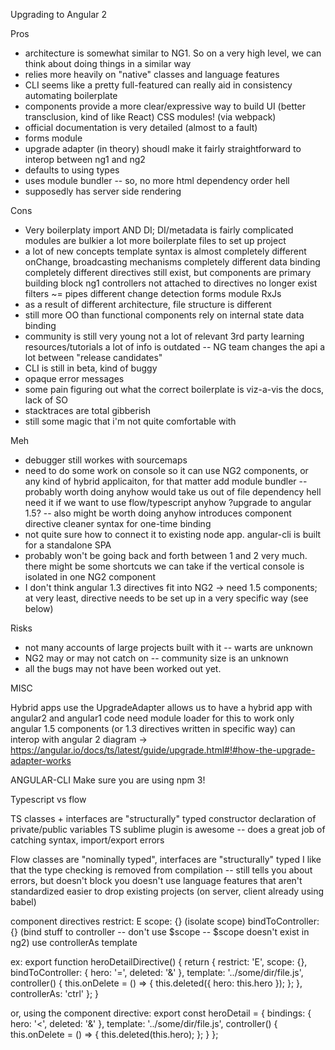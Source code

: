 Upgrading to Angular 2


Pros
  - architecture is somewhat similar to NG1. So on a very high level, we can think about doing things in a similar way
  - relies more heavily on "native" classes and language features
  - CLI seems like a pretty full-featured
    can really aid in consistency
    automating boilerplate
  - components
    provide a more clear/expressive way to build UI (better transclusion, kind of like React)
    CSS modules! (via webpack)
  - official documentation is very detailed (almost to a fault)
  - forms module
  - upgrade adapter (in theory) shoudl make it fairly straightforward to interop between ng1 and ng2
  - defaults to using types
  - uses module bundler -- so, no more html dependency order hell
  - supposedly has server side rendering

Cons
  - Very boilerplaty
    import AND DI;
    DI/metadata is fairly complicated
    modules are bulkier
    a lot more boilerplate files to set up project
  - a lot of new concepts
    template syntax is almost completely different
    onChange, broadcasting mechanisms completely different
    data binding completely different
    directives still exist, but components are primary building block
    ng1 controllers not attached to directives no longer exist
    filters ~= pipes
    different change detection
    forms module
    RxJs
  - as a result of different architecture, file structure is different
  - still more OO than functional
    components rely on internal state
    data binding
  - community is still very young
    not a lot of relevant 3rd party learning resources/tutorials
    a lot of info is outdated -- NG team changes the api a lot between "release candidates"
  - CLI is still in beta, kind of buggy
  - opaque error messages
  - some pain figuring out what the correct boilerplate is viz-a-vis the docs, lack of SO
  - stacktraces are total gibberish
  - still some magic that i'm not quite comfortable with

Meh
  - debugger still workes with sourcemaps
  - need to do some work on console so it can use NG2 components, or any kind of hybrid applicaiton, for that matter
    add module bundler -- probably worth doing anyhow
      would take us out of file dependency hell
      need it if we want to use flow/typescript anyhow
    ?upgrade to angular 1.5? -- also might be worth doing anyhow
      introduces component directive
      cleaner syntax for one-time binding
  - not quite sure how to connect it to existing node app. angular-cli is built for a standalone SPA
  - probably won't be going back and forth between 1 and 2 very much. there might be some shortcuts we can take if the vertical console is isolated in one NG2 component
  - I don't think angular 1.3 directives fit into NG2 -> need 1.5 components; at very least, directive needs to be set up in a very specific way (see below)

Risks
  - not many accounts of large projects built with it -- warts are unknown
  - NG2 may or may not catch on -- community size is an unknown
  - all the bugs may not have been worked out yet.




MISC


Hybrid apps use the UpgradeAdapter
  allows us to have a hybrid app with angular2 and angular1 code
  need module loader for this to work
  only angular 1.5 components (or 1.3 directives written in specific way) can interop with angular 2
  diagram -> https://angular.io/docs/ts/latest/guide/upgrade.html#!#how-the-upgrade-adapter-works


ANGULAR-CLI
  Make sure you are using npm 3!


Typescript vs flow

  TS
    classes + interfaces are "structurally" typed
    constructor declaration of private/public variables
    TS sublime plugin is awesome -- does a great job of catching syntax, import/export errors

  Flow
    classes are "nominally typed", interfaces are "structurally" typed
    I like that the type checking is removed from compilation -- still tells you about errors, but doesn't block you
    doesn't use language features that aren't standardized
    easier to drop existing projects (on server, client already using babel)



component directives
  restrict: E
  scope: {} (isolate scope)
  bindToController: {} (bind stuff to controller -- don't use $scope -- $scope doesn't exist in ng2)
  use controllerAs
  template

  ex:
  export function heroDetailDirective() {
    return {
      restrict: 'E',
      scope: {},
      bindToController: {
        hero: '=',
        deleted: '&'
      },
      template: '../some/dir/file.js',
      controller() {
        this.onDelete = () => {
          this.deleted({ hero: this.hero });
        };
      },
      controllerAs: 'ctrl'
    };
  }

  or, using the component directive:
  export const heroDetail = {
    bindings: {
      hero: '<',
      deleted: '&'
    },
    template: '../some/dir/file.js',
    controller() {
      this.onDelete = () => {
        this.deleted(this.hero);
      };
    }
  };